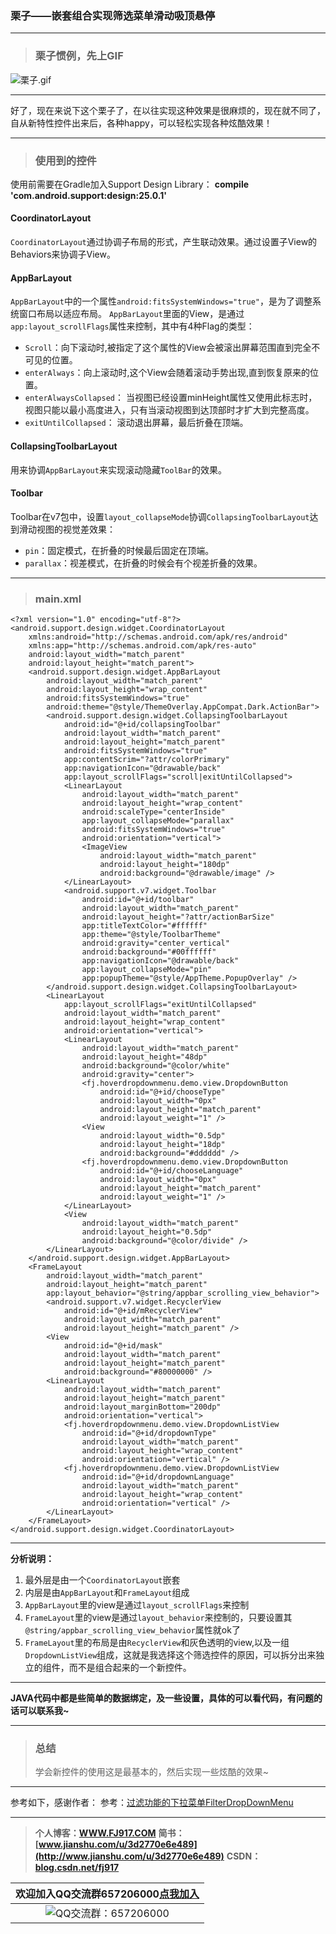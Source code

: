 ### 栗子——嵌套组合实现筛选菜单滑动吸顶悬停

---

> ### 栗子惯例，先上GIF

![栗子.gif](http://upload-images.jianshu.io/upload_images/2071764-e6ff8674caec4bba.gif)

---

好了，现在来说下这个栗子了，在以往实现这种效果是很麻烦的，现在就不同了，自从新特性控件出来后，各种happy，可以轻松实现各种炫酷效果！

---

> ### 使用到的控件

使用前需要在Gradle加入Support Design Library：
**compile 'com.android.support:design:25.0.1'**

#### CoordinatorLayout
`CoordinatorLayout`通过协调子布局的形式，产生联动效果。通过设置子View的Behaviors来协调子View。

#### AppBarLayout
`AppBarLayout`中的一个属性`android:fitsSystemWindows="true"`，是为了调整系统窗口布局以适应布局。
`AppBarLayout`里面的View，是通过`app:layout_scrollFlags`属性来控制，其中有4种Flag的类型：

 - `Scroll`：向下滚动时,被指定了这个属性的View会被滚出屏幕范围直到完全不可见的位置。
 - `enterAlways`：向上滚动时,这个View会随着滚动手势出现,直到恢复原来的位置。
 - `enterAlwaysCollapsed`： 当视图已经设置minHeight属性又使用此标志时，视图只能以最小高度进入，只有当滚动视图到达顶部时才扩大到完整高度。
 - `exitUntilCollapsed`： 滚动退出屏幕，最后折叠在顶端。

#### CollapsingToolbarLayout
用来协调`AppBarLayout`来实现滚动隐藏`ToolBar`的效果。

#### Toolbar
Toolbar在v7包中，设置`layout_collapseMode`协调`CollapsingToolbarLayout`达到滑动视图的视觉差效果：

 - `pin`：固定模式，在折叠的时候最后固定在顶端。
 - `parallax`：视差模式，在折叠的时候会有个视差折叠的效果。

---

> ### main.xml
```
<?xml version="1.0" encoding="utf-8"?>
<android.support.design.widget.CoordinatorLayout
	xmlns:android="http://schemas.android.com/apk/res/android"
	xmlns:app="http://schemas.android.com/apk/res-auto"
	android:layout_width="match_parent"
	android:layout_height="match_parent">
	<android.support.design.widget.AppBarLayout
		android:layout_width="match_parent"
		android:layout_height="wrap_content"
		android:fitsSystemWindows="true"
		android:theme="@style/ThemeOverlay.AppCompat.Dark.ActionBar">
		<android.support.design.widget.CollapsingToolbarLayout
			android:id="@+id/collapsingToolbar"
			android:layout_width="match_parent"
			android:layout_height="match_parent"
			android:fitsSystemWindows="true"
			app:contentScrim="?attr/colorPrimary"
			app:navigationIcon="@drawable/back"
			app:layout_scrollFlags="scroll|exitUntilCollapsed">
			<LinearLayout
				android:layout_width="match_parent"
				android:layout_height="wrap_content"
				android:scaleType="centerInside"
				app:layout_collapseMode="parallax"
				android:fitsSystemWindows="true"
				android:orientation="vertical">
				<ImageView
					android:layout_width="match_parent"
					android:layout_height="180dp"
					android:background="@drawable/image" />
			</LinearLayout>
			<android.support.v7.widget.Toolbar
				android:id="@+id/toolbar"
				android:layout_width="match_parent"
				android:layout_height="?attr/actionBarSize"
				app:titleTextColor="#ffffff"
				app:theme="@style/ToolbarTheme"
				android:gravity="center_vertical"
				android:background="#00ffffff"
				app:navigationIcon="@drawable/back"
				app:layout_collapseMode="pin"
				app:popupTheme="@style/AppTheme.PopupOverlay" />
		</android.support.design.widget.CollapsingToolbarLayout>
		<LinearLayout
			app:layout_scrollFlags="exitUntilCollapsed"
			android:layout_width="match_parent"
			android:layout_height="wrap_content"
			android:orientation="vertical">
			<LinearLayout
				android:layout_width="match_parent"
				android:layout_height="48dp"
				android:background="@color/white"
				android:gravity="center">
				<fj.hoverdropdownmenu.demo.view.DropdownButton
					android:id="@+id/chooseType"
					android:layout_width="0px"
					android:layout_height="match_parent"
					android:layout_weight="1" />
				<View
					android:layout_width="0.5dp"
					android:layout_height="18dp"
					android:background="#dddddd" />
				<fj.hoverdropdownmenu.demo.view.DropdownButton
					android:id="@+id/chooseLanguage"
					android:layout_width="0px"
					android:layout_height="match_parent"
					android:layout_weight="1" />
			</LinearLayout>
			<View
				android:layout_width="match_parent"
				android:layout_height="0.5dp"
				android:background="@color/divide" />
		</LinearLayout>
	</android.support.design.widget.AppBarLayout>
	<FrameLayout
		android:layout_width="match_parent"
		android:layout_height="match_parent"
		app:layout_behavior="@string/appbar_scrolling_view_behavior">
		<android.support.v7.widget.RecyclerView
			android:id="@+id/mRecyclerView"
			android:layout_width="match_parent"
			android:layout_height="match_parent" />
		<View
			android:id="@+id/mask"
			android:layout_width="match_parent"
			android:layout_height="match_parent"
			android:background="#80000000" />
		<LinearLayout
			android:layout_width="match_parent"
			android:layout_height="match_parent"
			android:layout_marginBottom="200dp"
			android:orientation="vertical">
			<fj.hoverdropdownmenu.demo.view.DropdownListView
				android:id="@+id/dropdownType"
				android:layout_width="match_parent"
				android:layout_height="wrap_content"
				android:orientation="vertical" />
			<fj.hoverdropdownmenu.demo.view.DropdownListView
				android:id="@+id/dropdownLanguage"
				android:layout_width="match_parent"                
				android:layout_height="wrap_content"                
				android:orientation="vertical" />
		</LinearLayout>
	</FrameLayout>
</android.support.design.widget.CoordinatorLayout>
```

---


**分析说明：**
1. 最外层是由一个`CoordinatorLayout`嵌套
2. 内层是由`AppBarLayout`和`FrameLayout`组成
3. `AppBarLayout`里的view是通过`layout_scrollFlags`来控制
4. `FrameLayout`里的view是通过`layout_behavior`来控制的，只要设置其`@string/appbar_scrolling_view_behavior`属性就ok了
5. `FrameLayout`里的布局是由`RecyclerView`和灰色透明的view,以及一组`DropdownListView`组成，这就是我选择这个筛选控件的原因，可以拆分出来独立的组件，而不是组合起来的一个新控件。

---

**JAVA代码中都是些简单的数据绑定，及一些设置，具体的可以看代码，有问题的话可以联系我~**

---

> ### 总结
> 学会新控件的使用这是最基本的，然后实现一些炫酷的效果~

---

参考如下，感谢作者：
参考：[过滤功能的下拉菜单FilterDropDownMenu](https://github.com/leerduo/FilterDropDownMenu)

---

> **个人博客：[WWW.FJ917.COM](http://www.fj917.com)**
> **简书：[www.jianshu.com/u/3d2770e6e489](http://www.jianshu.com/u/3d2770e6e489)**
> **CSDN：[blog.csdn.net/fj917](http://blog.csdn.net/fj917)**


|欢迎加入QQ交流群657206000[点我加入](http://shang.qq.com/wpa/qunwpa?idkey=9b454a6f01bd94d97e4c3f2771447a989ec77794eb5a563422263153c00f700d)|
|:---:|
|![QQ交流群：657206000](http://upload-images.jianshu.io/upload_images/2071764-bce605159bbceb2a.png)|